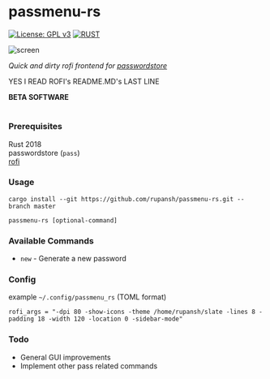 # passmenu-rs

[![License: GPL v3](https://img.shields.io/badge/license-GPL%20v3-blue?style=for-the-badge&logo=GNU)](https://www.gnu.org/licenses/gpl-3.0)
[![RUST](https://img.shields.io/badge/made%20with-RUST-red.svg?style=for-the-badge&logo=rust)](https://www.rust-lang.org/)

![screen](https://github.com/rupansh/passmenu-rs/blob/master/ss.png?raw=true)

*Quick and dirty rofi frontend for [passwordstore](https://www.passwordstore.org/)*

YES I READ ROFI's README.MD's LAST LINE

**BETA SOFTWARE**
#


### Prerequisites
Rust 2018 \
passwordstore (`pass`) \
[rofi](https://github.com/davatorium/rofi/)

### Usage
`cargo install --git https://github.com/rupansh/passmenu-rs.git --branch master`

`passmenu-rs [optional-command]`

### Available Commands
- `new` - Generate a new password

### Config
example `~/.config/passmenu_rs` (TOML format)
```
rofi_args = "-dpi 80 -show-icons -theme /home/rupansh/slate -lines 8 -padding 18 -width 120 -location 0 -sidebar-mode"
```

### Todo
- General GUI improvements
- Implement other pass related commands
